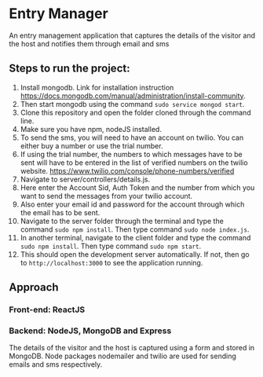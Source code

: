 # Entry Manager
An entry management application that captures the details of the visitor and the host and notifies them through email and sms

## Steps to run the project:
1. Install mongodb. 
Link for installation instruction https://docs.mongodb.com/manual/administration/install-community. 
2. Then start mongodb using the command `sudo service mongod start`.
3. Clone this repository and open the folder cloned through the command line.
4. Make sure you have npm, nodeJS installed. 
5. To send the sms, you will need to have an account on twilio. 
You can either buy a number or use the trial number.
6. If using the trial number, the numbers to which messages have to be sent will have to be entered in 
the list of verified numbers on the twilio website. https://www.twilio.com/console/phone-numbers/verified
7. Navigate to server/controllers/details.js. 
8. Here enter the Account Sid, Auth Token and the number from which you want to send the messages from your twilio account.
9. Also enter your email id and password for the account through which the email has to be sent.
10. Navigate to the server folder through the terminal and type the command `sudo npm install`. Then type command `sudo node index.js`.
11. In another terminal, navigate to the client folder and type the command `sudo npm install`. Then type command `sudo npm start`.
12. This should open the development server automatically. If not, then go to `http://localhost:3000` to see the application running.

## Approach
### Front-end: ReactJS
### Backend: NodeJS, MongoDB and Express
The details of the visitor and the host is captured using a form and stored in MongoDB. Node packages nodemailer and twilio
are used for sending emails and sms respectively.

